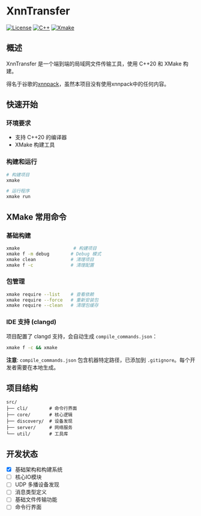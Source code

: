 # XnnTransfer

[![License](https://img.shields.io/badge/License-MIT-blue.svg)](https://opensource.org/licenses/MIT)
[![C++](https://img.shields.io/badge/C++-20-blue.svg)](https://en.cppreference.com/)
[![Xmake](https://img.shields.io/badge/XMake-2.x-green.svg)](https://xmake.io/)

## 概述

XnnTransfer 是一个端到端的局域网文件传输工具，使用 C++20 和 XMake 构建。

得名于谷歌的[xnnpack](https://github.com/google/XNNPACK)，虽然本项目没有使用xnnpack中的任何内容。

## 快速开始

### 环境要求

- 支持 C++20 的编译器
- XMake 构建工具

### 构建和运行

```bash
# 构建项目
xmake

# 运行程序
xmake run
```

## XMake 常用命令

### 基础构建
```bash
xmake                    # 构建项目
xmake f -m debug        # Debug 模式
xmake clean             # 清理项目
xmake f -c              # 清理配置
```

### 包管理
```bash
xmake require --list    # 查看依赖
xmake require --force   # 重新安装包
xmake require --clean   # 清理包缓存
```

### IDE 支持 (clangd)

项目配置了 clangd 支持，会自动生成 `compile_commands.json`：

```bash
xmake f -c && xmake
```

**注意**: `compile_commands.json` 包含机器特定路径，已添加到 `.gitignore`。每个开发者需要在本地生成。

## 项目结构

```
src/
├── cli/        # 命令行界面
├── core/       # 核心逻辑
├── discovery/  # 设备发现
├── server/     # 网络服务
└── util/       # 工具库
```

## 开发状态

- [x] 基础架构和构建系统
- [ ] 核心IO模块
- [ ] UDP 多播设备发现
- [ ] 消息类型定义
- [ ] 基础文件传输功能
- [ ] 命令行界面